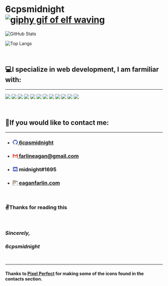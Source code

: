 # **6cpsmidnight[<img src="https://media.giphy.com/media/d5JAHNi6NA4Q8v69kK/giphy.gif" alt="giphy gif of elf waving" style="width: 2rem; margin-bottom: -0.5rem;"/>](https://giphy.com/stickers/elf-wichtel-weihnachtself-d5JAHNi6NA4Q8v69kK)**

![GitHub Stats](https://github-readme-stats.vercel.app/api/?username=6cpsmidnight&count_private=true&showicons=true)

![Top Langs](https://github-readme-stats.vercel.app/api/top-langs/?username=6cpsmidnight&layout=compact&showicons=true)

<br/>

## 💻I specialize in web development, I am farmiliar with:

<hr/>

![](https://img.shields.io/badge/OS-Linux-informational?style=flat&logo=linux&logoColor=white&color=2bbc8a)
![](https://img.shields.io/badge/OS-Ubuntu-informational?style=flat&logo=Ubuntu&logoColor=white&color=2bbc8a)
![](https://img.shields.io/badge/Editor-VSCode-informational?style=flat&logo=visual-studio-code&logoColor=white&color=2bbc8a)
![](https://img.shields.io/badge/Code-HTML-informational?style=flat&logo=html5&logoColor=white&color=2bbc8a)
![](https://img.shields.io/badge/Code-CSS-informational?style=flat&logo=css3&logoColor=white&color=2bbc8a)
![](https://img.shields.io/badge/Code-Javascript-informational?style=flat&logo=javascript&logoColor=white&color=2bbc8a)
![](https://img.shields.io/badge/Code-Python-informational?style=flat&logo=python&logoColor=white&color=2bbc8a)
![](https://img.shields.io/badge/Code-Markdown-informational?style=flat&logo=markdown&logoColor=white&color=2bbc8a)
![](https://img.shields.io/badge/Shell-Bash-informational?style=flat&logo=gnu-bash&logoColor=white&color=2bbc8a)
![](https://img.shields.io/badge/Tools-Github-informational?style=flat&logo=github&logoColor=white&color=2bbc8a)
![](https://img.shields.io/badge/Tools-Figma-informational?style=flat&logo=figma&logoColor=white&color=2bbc8a)
![](https://img.shields.io/badge/Cloud-Netlify-informational?style=flat&logo=netlify&logoColor=white&color=2bbc8a)

<br/>

## 💬If you would like to contact me:

<hr/>

- ### [<img src="global/images/contact-icons/github-icon.png" alt="github icon" style="width:1rem; margin-bottom: -0.05rem;"/> 6cpsmidnight](https://github.com/6cpsmidnight "my Github profile")

- ### [<img src="global/images/contact-icons/gmail-icon.png" alt="gmail icon" style="width:1rem; margin-bottom: -0.125rem;"/> farlineagan@gmail.com](mailto:farlineagan@gmail.com "my professional email")

- ### <img src="global/images/contact-icons/discord-icon.png" alt="discord icon" title="my Discord tag" style="width:1rem; margin-bottom: -0.125rem;"/> midnight#1695

- ### [<img src="global/images/contact-icons/site-file-icon.png" alt="eaganfarlin.com site icon" style="width: 1rem; height: 1rem; margin-bottom: -0.125rem;"/><span style="padding-left: 0.25rem;">eaganfarlin.com</span>](https://eaganfarlin.com "my website")

<br/>

### ✌️Thanks for reading this

<br/>

### *Sincerely,*

### *6cpsmidnight*

<br/>

<hr/>

#### Thanks to [Pixel Perfect](https://www.flaticon.com/authors/pixel-perfect) for making some of the icons found in the contacts section.
